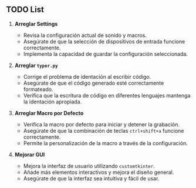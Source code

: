## TODO List

1. **Arreglar Settings**
   - Revisa la configuración actual de sonido y macros.
   - Asegúrate de que la selección de dispositivos de entrada funcione correctamente.
   - Implementa la capacidad de guardar la configuración seleccionada.

2. **Arreglar `typer.py`**
   - Corrige el problema de identación al escribir código.
   - Asegúrate de que el código generado esté correctamente formateado.
   - Verifica que la escritura de código en diferentes lenguajes mantenga la identación apropiada.

3. **Arreglar Macro por Defecto**
   - Verifica la macro por defecto para iniciar y detener la grabación.
   - Asegúrate de que la combinación de teclas `ctrl+shift+a` funcione correctamente.
   - Permite la personalización de la macro a través de la configuración.

4. **Mejorar GUI**
   - Mejora la interfaz de usuario utilizando `customtkinter`.
   - Añade más elementos interactivos y mejora el diseño general.
   - Asegúrate de que la interfaz sea intuitiva y fácil de usar.
